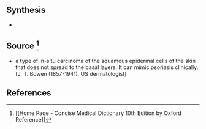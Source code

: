 ## Synthesis
- 
## Source [^1]
- a type of in-situ carcinoma of the squamous epidermal cells of the skin that does not spread to the basal layers. It can mimic psoriasis clinically. \[J. T. Bowen (1857-1941), US dermatologist]
## References

[^1]: [[Home Page - Concise Medical Dictionary 10th Edition by Oxford Reference]]